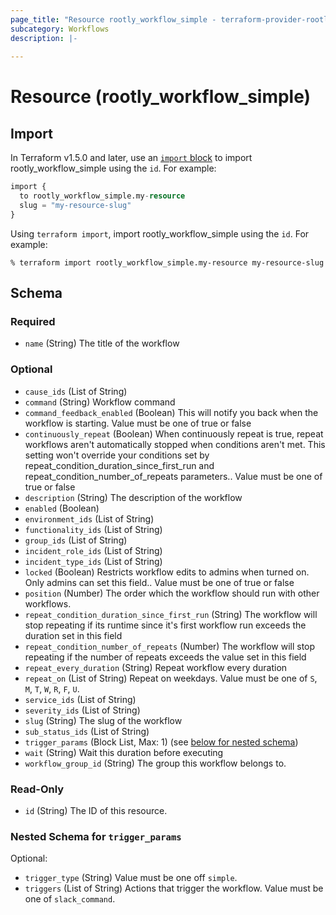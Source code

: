```yaml
---
page_title: "Resource rootly_workflow_simple - terraform-provider-rootly"
subcategory: Workflows
description: |-
    
---
```


# Resource (rootly_workflow_simple)





## Import

In Terraform v1.5.0 and later, use an [`import` block](https://developer.hashicorp.com/terraform/language/import) to import rootly_workflow_simple using the `id`. For example:

```terraform
import {
  to rootly_workflow_simple.my-resource
  slug = "my-resource-slug"
}
```

Using `terraform import`, import rootly_workflow_simple using the `id`. For example:

```console
% terraform import rootly_workflow_simple.my-resource my-resource-slug
```

<!-- schema generated by tfplugindocs -->
## Schema

### Required

- `name` (String) The title of the workflow

### Optional

- `cause_ids` (List of String)
- `command` (String) Workflow command
- `command_feedback_enabled` (Boolean) This will notify you back when the workflow is starting. Value must be one of true or false
- `continuously_repeat` (Boolean) When continuously repeat is true, repeat workflows aren't automatically stopped when conditions aren't met. This setting won't override your conditions set by repeat_condition_duration_since_first_run and repeat_condition_number_of_repeats parameters.. Value must be one of true or false
- `description` (String) The description of the workflow
- `enabled` (Boolean)
- `environment_ids` (List of String)
- `functionality_ids` (List of String)
- `group_ids` (List of String)
- `incident_role_ids` (List of String)
- `incident_type_ids` (List of String)
- `locked` (Boolean) Restricts workflow edits to admins when turned on. Only admins can set this field.. Value must be one of true or false
- `position` (Number) The order which the workflow should run with other workflows.
- `repeat_condition_duration_since_first_run` (String) The workflow will stop repeating if its runtime since it's first workflow run exceeds the duration set in this field
- `repeat_condition_number_of_repeats` (Number) The workflow will stop repeating if the number of repeats exceeds the value set in this field
- `repeat_every_duration` (String) Repeat workflow every duration
- `repeat_on` (List of String) Repeat on weekdays. Value must be one of `S`, `M`, `T`, `W`, `R`, `F`, `U`.
- `service_ids` (List of String)
- `severity_ids` (List of String)
- `slug` (String) The slug of the workflow
- `sub_status_ids` (List of String)
- `trigger_params` (Block List, Max: 1) (see [below for nested schema](#nestedblock--trigger_params))
- `wait` (String) Wait this duration before executing
- `workflow_group_id` (String) The group this workflow belongs to.

### Read-Only

- `id` (String) The ID of this resource.

<a id="nestedblock--trigger_params"></a>
### Nested Schema for `trigger_params`

Optional:

- `trigger_type` (String) Value must be one off `simple`.
- `triggers` (List of String) Actions that trigger the workflow. Value must be one of `slack_command`.
